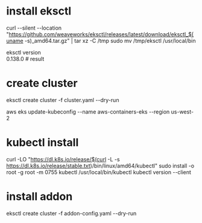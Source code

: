 # install eksctl 
curl --silent --location "https://github.com/weaveworks/eksctl/releases/latest/download/eksctl_$(uname -s)_amd64.tar.gz" | tar xz -C /tmp
sudo mv /tmp/eksctl /usr/local/bin

eksctl version    
0.138.0 # result 

# create cluster
eksctl create cluster -f cluster.yaml --dry-run

aws eks update-kubeconfig --name aws-containers-eks --region us-west-2

# kubectl install
curl -LO "https://dl.k8s.io/release/$(curl -L -s https://dl.k8s.io/release/stable.txt)/bin/linux/amd64/kubectl"
sudo install -o root -g root -m 0755 kubectl /usr/local/bin/kubectl
kubectl version --client

# install addon 
eksctl create cluster -f addon-config.yaml --dry-run